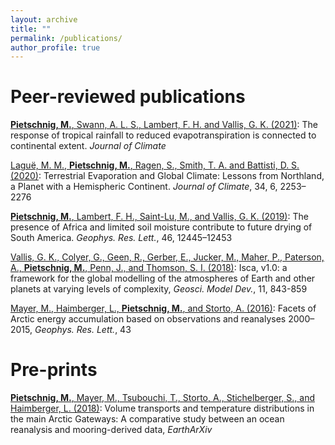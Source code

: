 ```yaml
---
layout: archive
title: ""
permalink: /publications/
author_profile: true
---
```


# Peer-reviewed publications

[**Pietschnig, M.**, Swann, A. L. S., Lambert, F. H. and Vallis, G. K. (2021)](https://journals.ametsoc.org/view/journals/clim/aop/JCLI-D-21-0195.1/JCLI-D-21-0195.1.xml): The response of tropical rainfall to reduced evapotranspiration is connected to continental extent. *Journal of Climate*

[Laguë, M. M., **Pietschnig, M.**, Ragen, S., Smith, T. A. and Battisti, D. S. (2020)](https://journals.ametsoc.org/view/journals/clim/34/6/JCLI-D-20-0452.1.xml): Terrestrial Evaporation and Global Climate: Lessons from Northland, a Planet with a Hemispheric Continent. *Journal of Climate*, 34, 6, 2253–2276

[**Pietschnig, M.**, Lambert, F. H., Saint-Lu, M., and Vallis, G. K. (2019)](https://doi.org/10.1029/2019GL084441): The presence of Africa and limited soil moisture contribute to future drying of South America. *Geophys. Res. Lett.*, 46, 12445–12453

[Vallis, G. K., Colyer, G., Geen, R., Gerber, E., Jucker, M., Maher, P., Paterson, A., **Pietschnig, M.**, Penn, J., and Thomson, S. I. (2018)](https://doi.org/10.5194/gmd-11-843-2018): Isca, v1.0: a framework for the global modelling of the atmospheres of Earth and other planets at varying levels of complexity, *Geosci. Model Dev.*, 11, 843-859

[Mayer, M., Haimberger, L., **Pietschnig, M.**, and Storto, A. (2016)](https://agupubs.onlinelibrary.wiley.com/doi/full/10.1002/2016GL070557): Facets of Arctic energy accumulation based on observations and reanalyses 2000–2015, *Geophys. Res. Lett.*, 43


# Pre-prints

[**Pietschnig, M.**, Mayer, M., Tsubouchi, T., Storto, A., Stichelberger, S., and Haimberger, L. (2018)](https://doi.org/10.31223/osf.io/5hg3z): Volume transports and temperature distributions in the main Arctic Gateways: A comparative study between an ocean reanalysis and mooring-derived data, *EarthArXiv*


<!--- # In preparation --->




